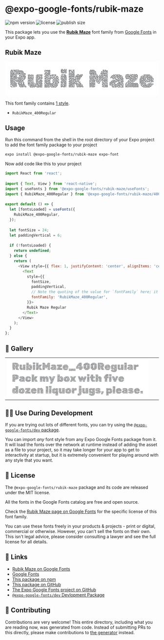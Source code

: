 # @expo-google-fonts/rubik-maze

![npm version](https://flat.badgen.net/npm/v/@expo-google-fonts/rubik-maze)
![license](https://flat.badgen.net/github/license/expo/google-fonts)
![publish size](https://flat.badgen.net/packagephobia/install/@expo-google-fonts/rubik-maze)

This package lets you use the [**Rubik Maze**](https://fonts.google.com/specimen/Rubik+Maze) font family from [Google Fonts](https://fonts.google.com/) in your Expo app.

## Rubik Maze

![Rubik Maze](./font-family.png)

This font family contains [1 style](#-gallery).

- `RubikMaze_400Regular`

## Usage

Run this command from the shell in the root directory of your Expo project to add the font family package to your project
```sh
expo install @expo-google-fonts/rubik-maze expo-font
```

Now add code like this to your project
```js
import React from 'react';

import { Text, View } from 'react-native';
import { useFonts } from '@expo-google-fonts/rubik-maze/useFonts';
import { RubikMaze_400Regular } from '@expo-google-fonts/rubik-maze/400Regular';

export default () => {
  let [fontsLoaded] = useFonts({
    RubikMaze_400Regular,
  });

  let fontSize = 24;
  let paddingVertical = 6;

  if (!fontsLoaded) {
    return undefined;
  } else {
    return (
      <View style={{ flex: 1, justifyContent: 'center', alignItems: 'center' }}>
        <Text
          style={{
            fontSize,
            paddingVertical,
            // Note the quoting of the value for `fontFamily` here; it expects a string!
            fontFamily: 'RubikMaze_400Regular',
          }}>
          Rubik Maze Regular
        </Text>
      </View>
    );
  }
};

```

## 🔡 Gallery


||||
|-|-|-|
|![RubikMaze_400Regular](./RubikMaze_400Regular.ttf.png)||||


## 👩‍💻 Use During Development

If you are trying out lots of different fonts, you can try using the [`@expo-google-fonts/dev` package](https://github.com/expo/google-fonts/tree/master/font-packages/dev#readme).

You can import *any* font style from any Expo Google Fonts package from it. It will load the fonts
over the network at runtime instead of adding the asset as a file to your project, so it may take longer
for your app to get to interactivity at startup, but it is extremely convenient
for playing around with any style that you want.

## 📖 License

The `@expo-google-fonts/rubik-maze` package and its code are released under the MIT license.

All the fonts in the Google Fonts catalog are free and open source.

Check the [Rubik Maze page on Google Fonts](https://fonts.google.com/specimen/Rubik+Maze) for the specific license of this font family.

You can use these fonts freely in your products & projects - print or digital, commercial or otherwise. However, you can't sell the fonts on their own. This isn't legal advice, please consider consulting a lawyer and see the full license for all details.

## 🔗 Links

- [Rubik Maze on Google Fonts](https://fonts.google.com/specimen/Rubik+Maze)
- [Google Fonts](https://fonts.google.com/)
- [This package on npm](https://www.npmjs.com/package/@expo-google-fonts/rubik-maze)
- [This package on GitHub](https://github.com/expo/google-fonts/tree/master/font-packages/rubik-maze)
- [The Expo Google Fonts project on GitHub](https://github.com/expo/google-fonts)
- [`@expo-google-fonts/dev` Devlopment Package](https://github.com/expo/google-fonts/tree/master/font-packages/dev)

## 🤝 Contributing

Contributions are very welcome! This entire directory, including what you are reading now, was generated from code. Instead of submitting PRs to this directly, please make contributions to [the generator](https://github.com/expo/google-fonts/tree/master/packages/generator) instead.
